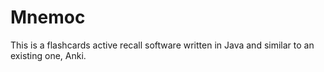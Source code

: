 # Mnemoc

This is a flashcards active recall software written in Java and similar to an existing one, Anki.
